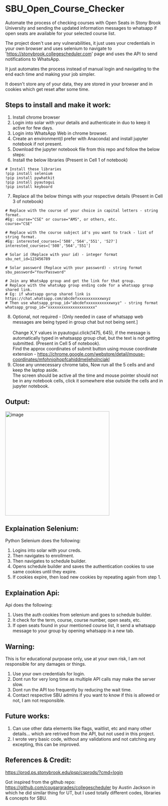 # SBU_Open_Course_Checker

Automate the process of checking courses with Open Seats in Stony Brook University and sending the updated information messages to whatsapp if open seats are available for your selected course list. <br />

The project doen't use any vulnerabilities, it just uses your credentials in your own browser and uses selenium to navigate to 'https://stonybrook.collegescheduler.com' page and uses the API to send notifications to WhatsApp. <br />

It just automates the process instead of manual login and navigating to the end each time and making your job simpler. <br/>

It doesn't store any of your data, they are stored in your browser and in cookies which get reset after some time.


## Steps to install and make it work:
1) Install chrome browser
2) Login into solar with your details and authenticate in duo to keep it active for few days.
3) Login into WhatsApp Web in chrome browser.
4) Create an environment(I prefer with Anaconda) and install jupyter notebook if not present.
5) Download the jupyter notebook file from this repo and follow the below steps:
6) Install the below libraries (Present in Cell 1 of notebook)
```
# Install these libraries
!pip install selenium
!pip install pywhatkit
!pip install pyautogui
!pip install keyboard
```
7) Replace all the below thimgs with your respective details (Present in Cell 3 of notebook)
```
# Replace with the course of your choice in capital letters - string format.
#Eg: course="CSE" or course="AMS", or others, etc.
course="CSE"

# Replace with the course subject id's you want to track - list of string format. 
#Eg: interested_courses=['508','564','551', '527']
interested_courses=['508','564','551']

# Solar id (Replace with your id) - integer format
sbu_net_id=123456789

# Solar password (Replace with your password) - string format
sbu_password="YourPassword"

# Join any WhatsApp group and get the link for that group.
# Replace with the whatsApp group ending code for a whatsapp group shared link.
# Eg: if whatsapp gorup shared link is https://chat.whatsapp.com/abcdefxxxxxxxxxxxwxyz
# Then use whatsapp_group_id="abcdefxxxxxxxxxxxwxyz" - string format
whatsapp_group_id="xxxxxxxxxxxxxxxxxxxxx"
```
8) Optional, not required - [Only needed in case of whatsapp web messages are being typed in group chat but not being sent.] <br /> <br />
   Change X,Y values in pyautogui.click(1475, 645), if the message is automatically typed in whatsaspp group chat, but the text is not getting submitted. (Present in Cell 5 of notebook). <br />
   Find the approx coordinates of submit button using mouse coordinate extension - https://chrome.google.com/webstore/detail/mouse-coordinates/mfohnjojhopfcahiddmeljeholnciakl
9) Close any unnecessary chrome tabs, Now run all the 5 cells and and keep the laptop aside. <br />
    The screen should be active all the time and mouse pointer should not be in any notebook cells, click it somewhere else outside the cells and in jupyter notebook.


## Output:

<img width="332" alt="image" src="https://github.com/Anurag-Varma/SBU_Open_Course_Checker/assets/62068859/813283a0-2eda-4a90-b779-afaa4ee57fa6">



## Explaination Selenium:

Python Selenium does the following:
1) Logins into solar with your creds.
2) Then navigates to enrollment.
3) Then navigates to schedule builder.
4) Opens schedule builder and saves the authentication cookies to use same cookies until they expire.
5) If cookies expire, then load new cookies by repeating again from step 1.



## Explaination Api:

Api does the following:
1) Uses the auth cookies from selenium and goes to schedule builder.
2) It check for the term, course, course number, open seats, etc.
3) If open seats found in your mentioned course list, it send a whatsapp message to your group by opening whatsapp in a new tab.



## Warning:

This is for educational purpoase only, use at your own risk, I am not responsible for any damages or things.

1) Use your own credentials for login.
2) Dont run for very long time as multiple API calls may make the server slow.
3) Dont run the API too frequently by reducing the wait time.
4) Contact respective SBU admins if you want to know if this is allowed or not, I am not responsible.



## Future works:

1) Can use other data elements like flags, waitlist, etc and many other details... which are retrived from the API, but not used in this project.
2) I wrote very basic code, without any validations and not catching any excepting, this can be improved.



## References & Credit: 

https://prod.ps.stonybrook.edu/psp/csprods/?cmd=login <br />

Got inspired from the github repo: https://github.com/cougargrades/collegescheduler by Austin Jackson in which he did similar thing for UT, but I used totally different codes, libraries & concepts for SBU.

